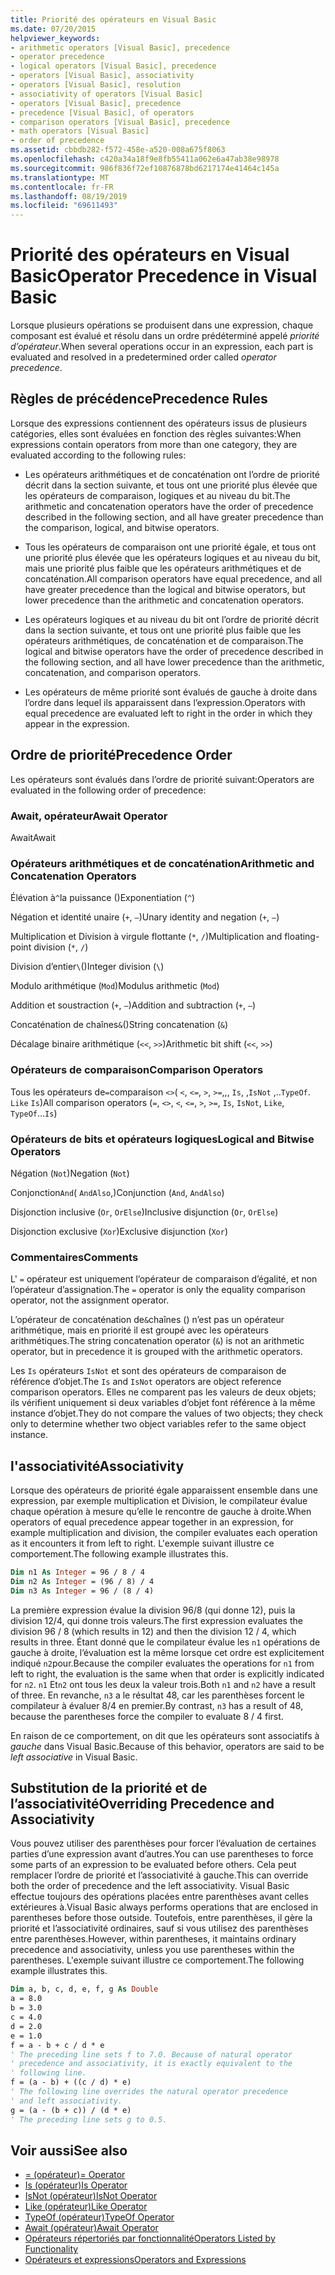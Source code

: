 ```yaml
---
title: Priorité des opérateurs en Visual Basic
ms.date: 07/20/2015
helpviewer_keywords:
- arithmetic operators [Visual Basic], precedence
- operator precedence
- logical operators [Visual Basic], precedence
- operators [Visual Basic], associativity
- operators [Visual Basic], resolution
- associativity of operators [Visual Basic]
- operators [Visual Basic], precedence
- precedence [Visual Basic], of operators
- comparison operators [Visual Basic], precedence
- math operators [Visual Basic]
- order of precedence
ms.assetid: cbbdb282-f572-458e-a520-008a675f8063
ms.openlocfilehash: c420a34a18f9e8fb55411a062e6a47ab38e98978
ms.sourcegitcommit: 986f836f72ef10876878bd6217174e41464c145a
ms.translationtype: MT
ms.contentlocale: fr-FR
ms.lasthandoff: 08/19/2019
ms.locfileid: "69611493"
---
```

# <a name="operator-precedence-in-visual-basic"></a><span data-ttu-id="8e1a7-102">Priorité des opérateurs en Visual Basic</span><span class="sxs-lookup"><span data-stu-id="8e1a7-102">Operator Precedence in Visual Basic</span></span>
<span data-ttu-id="8e1a7-103">Lorsque plusieurs opérations se produisent dans une expression, chaque composant est évalué et résolu dans un ordre prédéterminé appelé *priorité d’opérateur*.</span><span class="sxs-lookup"><span data-stu-id="8e1a7-103">When several operations occur in an expression, each part is evaluated and resolved in a predetermined order called *operator precedence*.</span></span>

## <a name="precedence-rules"></a><span data-ttu-id="8e1a7-104">Règles de précédence</span><span class="sxs-lookup"><span data-stu-id="8e1a7-104">Precedence Rules</span></span>
 <span data-ttu-id="8e1a7-105">Lorsque des expressions contiennent des opérateurs issus de plusieurs catégories, elles sont évaluées en fonction des règles suivantes:</span><span class="sxs-lookup"><span data-stu-id="8e1a7-105">When expressions contain operators from more than one category, they are evaluated according to the following rules:</span></span>

- <span data-ttu-id="8e1a7-106">Les opérateurs arithmétiques et de concaténation ont l’ordre de priorité décrit dans la section suivante, et tous ont une priorité plus élevée que les opérateurs de comparaison, logiques et au niveau du bit.</span><span class="sxs-lookup"><span data-stu-id="8e1a7-106">The arithmetic and concatenation operators have the order of precedence described in the following section, and all have greater precedence than the comparison, logical, and bitwise operators.</span></span>

- <span data-ttu-id="8e1a7-107">Tous les opérateurs de comparaison ont une priorité égale, et tous ont une priorité plus élevée que les opérateurs logiques et au niveau du bit, mais une priorité plus faible que les opérateurs arithmétiques et de concaténation.</span><span class="sxs-lookup"><span data-stu-id="8e1a7-107">All comparison operators have equal precedence, and all have greater precedence than the logical and bitwise operators, but lower precedence than the arithmetic and concatenation operators.</span></span>

- <span data-ttu-id="8e1a7-108">Les opérateurs logiques et au niveau du bit ont l’ordre de priorité décrit dans la section suivante, et tous ont une priorité plus faible que les opérateurs arithmétiques, de concaténation et de comparaison.</span><span class="sxs-lookup"><span data-stu-id="8e1a7-108">The logical and bitwise operators have the order of precedence described in the following section, and all have lower precedence than the arithmetic, concatenation, and comparison operators.</span></span>

- <span data-ttu-id="8e1a7-109">Les opérateurs de même priorité sont évalués de gauche à droite dans l’ordre dans lequel ils apparaissent dans l’expression.</span><span class="sxs-lookup"><span data-stu-id="8e1a7-109">Operators with equal precedence are evaluated left to right in the order in which they appear in the expression.</span></span>

## <a name="precedence-order"></a><span data-ttu-id="8e1a7-110">Ordre de priorité</span><span class="sxs-lookup"><span data-stu-id="8e1a7-110">Precedence Order</span></span>
 <span data-ttu-id="8e1a7-111">Les opérateurs sont évalués dans l’ordre de priorité suivant:</span><span class="sxs-lookup"><span data-stu-id="8e1a7-111">Operators are evaluated in the following order of precedence:</span></span>

### <a name="await-operator"></a><span data-ttu-id="8e1a7-112">Await, opérateur</span><span class="sxs-lookup"><span data-stu-id="8e1a7-112">Await Operator</span></span>
 <span data-ttu-id="8e1a7-113">Await</span><span class="sxs-lookup"><span data-stu-id="8e1a7-113">Await</span></span>

### <a name="arithmetic-and-concatenation-operators"></a><span data-ttu-id="8e1a7-114">Opérateurs arithmétiques et de concaténation</span><span class="sxs-lookup"><span data-stu-id="8e1a7-114">Arithmetic and Concatenation Operators</span></span>
 <span data-ttu-id="8e1a7-115">Élévation à`^`la puissance ()</span><span class="sxs-lookup"><span data-stu-id="8e1a7-115">Exponentiation (`^`)</span></span>

 <span data-ttu-id="8e1a7-116">Négation et identité unaire (`+`, `–`)</span><span class="sxs-lookup"><span data-stu-id="8e1a7-116">Unary identity and negation (`+`, `–`)</span></span>

 <span data-ttu-id="8e1a7-117">Multiplication et Division à virgule flottante (`*`, `/`)</span><span class="sxs-lookup"><span data-stu-id="8e1a7-117">Multiplication and floating-point division (`*`, `/`)</span></span>

 <span data-ttu-id="8e1a7-118">Division d’entier`\`()</span><span class="sxs-lookup"><span data-stu-id="8e1a7-118">Integer division (`\`)</span></span>

 <span data-ttu-id="8e1a7-119">Modulo arithmétique (`Mod`)</span><span class="sxs-lookup"><span data-stu-id="8e1a7-119">Modulus arithmetic (`Mod`)</span></span>

 <span data-ttu-id="8e1a7-120">Addition et soustraction (`+`, `–`)</span><span class="sxs-lookup"><span data-stu-id="8e1a7-120">Addition and subtraction (`+`, `–`)</span></span>

 <span data-ttu-id="8e1a7-121">Concaténation de chaînes`&`()</span><span class="sxs-lookup"><span data-stu-id="8e1a7-121">String concatenation (`&`)</span></span>

 <span data-ttu-id="8e1a7-122">Décalage binaire arithmétique (`<<`, `>>`)</span><span class="sxs-lookup"><span data-stu-id="8e1a7-122">Arithmetic bit shift (`<<`, `>>`)</span></span>

### <a name="comparison-operators"></a><span data-ttu-id="8e1a7-123">Opérateurs de comparaison</span><span class="sxs-lookup"><span data-stu-id="8e1a7-123">Comparison Operators</span></span>
 <span data-ttu-id="8e1a7-124">Tous les opérateurs de`=`comparaison `<>`( `<`, `<=`, `>`, `>=`,,, `Is`, ,`IsNot` ,..`TypeOf`. `Like` `Is`)</span><span class="sxs-lookup"><span data-stu-id="8e1a7-124">All comparison operators (`=`, `<>`, `<`, `<=`, `>`, `>=`, `Is`, `IsNot`, `Like`, `TypeOf`...`Is`)</span></span>

### <a name="logical-and-bitwise-operators"></a><span data-ttu-id="8e1a7-125">Opérateurs de bits et opérateurs logiques</span><span class="sxs-lookup"><span data-stu-id="8e1a7-125">Logical and Bitwise Operators</span></span>
 <span data-ttu-id="8e1a7-126">Négation (`Not`)</span><span class="sxs-lookup"><span data-stu-id="8e1a7-126">Negation (`Not`)</span></span>

 <span data-ttu-id="8e1a7-127">Conjonction`And`( `AndAlso`,)</span><span class="sxs-lookup"><span data-stu-id="8e1a7-127">Conjunction (`And`, `AndAlso`)</span></span>

 <span data-ttu-id="8e1a7-128">Disjonction inclusive (`Or`, `OrElse`)</span><span class="sxs-lookup"><span data-stu-id="8e1a7-128">Inclusive disjunction (`Or`, `OrElse`)</span></span>

 <span data-ttu-id="8e1a7-129">Disjonction exclusive (`Xor`)</span><span class="sxs-lookup"><span data-stu-id="8e1a7-129">Exclusive disjunction (`Xor`)</span></span>

### <a name="comments"></a><span data-ttu-id="8e1a7-130">Commentaires</span><span class="sxs-lookup"><span data-stu-id="8e1a7-130">Comments</span></span>
 <span data-ttu-id="8e1a7-131">L' `=` opérateur est uniquement l’opérateur de comparaison d’égalité, et non l’opérateur d’assignation.</span><span class="sxs-lookup"><span data-stu-id="8e1a7-131">The `=` operator is only the equality comparison operator, not the assignment operator.</span></span>

 <span data-ttu-id="8e1a7-132">L’opérateur de concaténation de`&`chaînes () n’est pas un opérateur arithmétique, mais en priorité il est groupé avec les opérateurs arithmétiques.</span><span class="sxs-lookup"><span data-stu-id="8e1a7-132">The string concatenation operator (`&`) is not an arithmetic operator, but in precedence it is grouped with the arithmetic operators.</span></span>

 <span data-ttu-id="8e1a7-133">Les `Is` opérateurs `IsNot` et sont des opérateurs de comparaison de référence d’objet.</span><span class="sxs-lookup"><span data-stu-id="8e1a7-133">The `Is` and `IsNot` operators are object reference comparison operators.</span></span> <span data-ttu-id="8e1a7-134">Elles ne comparent pas les valeurs de deux objets; ils vérifient uniquement si deux variables d’objet font référence à la même instance d’objet.</span><span class="sxs-lookup"><span data-stu-id="8e1a7-134">They do not compare the values of two objects; they check only to determine whether two object variables refer to the same object instance.</span></span>

## <a name="associativity"></a><span data-ttu-id="8e1a7-135">l'associativité</span><span class="sxs-lookup"><span data-stu-id="8e1a7-135">Associativity</span></span>
 <span data-ttu-id="8e1a7-136">Lorsque des opérateurs de priorité égale apparaissent ensemble dans une expression, par exemple multiplication et Division, le compilateur évalue chaque opération à mesure qu’elle le rencontre de gauche à droite.</span><span class="sxs-lookup"><span data-stu-id="8e1a7-136">When operators of equal precedence appear together in an expression, for example multiplication and division, the compiler evaluates each operation as it encounters it from left to right.</span></span> <span data-ttu-id="8e1a7-137">L'exemple suivant illustre ce comportement.</span><span class="sxs-lookup"><span data-stu-id="8e1a7-137">The following example illustrates this.</span></span>

```vb
Dim n1 As Integer = 96 / 8 / 4
Dim n2 As Integer = (96 / 8) / 4
Dim n3 As Integer = 96 / (8 / 4)
```

 <span data-ttu-id="8e1a7-138">La première expression évalue la division 96/8 (qui donne 12), puis la division 12/4, qui donne trois valeurs.</span><span class="sxs-lookup"><span data-stu-id="8e1a7-138">The first expression evaluates the division 96 / 8 (which results in 12) and then the division 12 / 4, which results in three.</span></span> <span data-ttu-id="8e1a7-139">Étant donné que le compilateur évalue les `n1` opérations de gauche à droite, l’évaluation est la même lorsque cet ordre est explicitement indiqué `n2`pour.</span><span class="sxs-lookup"><span data-stu-id="8e1a7-139">Because the compiler evaluates the operations for `n1` from left to right, the evaluation is the same when that order is explicitly indicated for `n2`.</span></span> <span data-ttu-id="8e1a7-140">`n1` Et`n2` ont tous les deux la valeur trois.</span><span class="sxs-lookup"><span data-stu-id="8e1a7-140">Both `n1` and `n2` have a result of three.</span></span> <span data-ttu-id="8e1a7-141">En revanche, `n3` a le résultat 48, car les parenthèses forcent le compilateur à évaluer 8/4 en premier.</span><span class="sxs-lookup"><span data-stu-id="8e1a7-141">By contrast, `n3` has a result of 48, because the parentheses force the compiler to evaluate 8 / 4 first.</span></span>

 <span data-ttu-id="8e1a7-142">En raison de ce comportement, on dit que les opérateurs sont associatifs à *gauche* dans Visual Basic.</span><span class="sxs-lookup"><span data-stu-id="8e1a7-142">Because of this behavior, operators are said to be *left associative* in Visual Basic.</span></span>

## <a name="overriding-precedence-and-associativity"></a><span data-ttu-id="8e1a7-143">Substitution de la priorité et de l’associativité</span><span class="sxs-lookup"><span data-stu-id="8e1a7-143">Overriding Precedence and Associativity</span></span>
 <span data-ttu-id="8e1a7-144">Vous pouvez utiliser des parenthèses pour forcer l’évaluation de certaines parties d’une expression avant d’autres.</span><span class="sxs-lookup"><span data-stu-id="8e1a7-144">You can use parentheses to force some parts of an expression to be evaluated before others.</span></span> <span data-ttu-id="8e1a7-145">Cela peut remplacer l’ordre de priorité et l’associativité à gauche.</span><span class="sxs-lookup"><span data-stu-id="8e1a7-145">This can override both the order of precedence and the left associativity.</span></span> <span data-ttu-id="8e1a7-146">Visual Basic effectue toujours des opérations placées entre parenthèses avant celles extérieures à.</span><span class="sxs-lookup"><span data-stu-id="8e1a7-146">Visual Basic always performs operations that are enclosed in parentheses before those outside.</span></span> <span data-ttu-id="8e1a7-147">Toutefois, entre parenthèses, il gère la priorité et l’associativité ordinaires, sauf si vous utilisez des parenthèses entre parenthèses.</span><span class="sxs-lookup"><span data-stu-id="8e1a7-147">However, within parentheses, it maintains ordinary precedence and associativity, unless you use parentheses within the parentheses.</span></span> <span data-ttu-id="8e1a7-148">L'exemple suivant illustre ce comportement.</span><span class="sxs-lookup"><span data-stu-id="8e1a7-148">The following example illustrates this.</span></span>

```vb
Dim a, b, c, d, e, f, g As Double
a = 8.0
b = 3.0
c = 4.0
d = 2.0
e = 1.0
f = a - b + c / d * e
' The preceding line sets f to 7.0. Because of natural operator
' precedence and associativity, it is exactly equivalent to the
' following line.
f = (a - b) + ((c / d) * e)
' The following line overrides the natural operator precedence
' and left associativity.
g = (a - (b + c)) / (d * e)
' The preceding line sets g to 0.5.
```

## <a name="see-also"></a><span data-ttu-id="8e1a7-149">Voir aussi</span><span class="sxs-lookup"><span data-stu-id="8e1a7-149">See also</span></span>

- [<span data-ttu-id="8e1a7-150">= (opérateur)</span><span class="sxs-lookup"><span data-stu-id="8e1a7-150">= Operator</span></span>](../../../visual-basic/language-reference/operators/assignment-operator.md)
- [<span data-ttu-id="8e1a7-151">Is (opérateur)</span><span class="sxs-lookup"><span data-stu-id="8e1a7-151">Is Operator</span></span>](../../../visual-basic/language-reference/operators/is-operator.md)
- [<span data-ttu-id="8e1a7-152">IsNot (opérateur)</span><span class="sxs-lookup"><span data-stu-id="8e1a7-152">IsNot Operator</span></span>](../../../visual-basic/language-reference/operators/isnot-operator.md)
- [<span data-ttu-id="8e1a7-153">Like (opérateur)</span><span class="sxs-lookup"><span data-stu-id="8e1a7-153">Like Operator</span></span>](../../../visual-basic/language-reference/operators/like-operator.md)
- [<span data-ttu-id="8e1a7-154">TypeOf (opérateur)</span><span class="sxs-lookup"><span data-stu-id="8e1a7-154">TypeOf Operator</span></span>](../../../visual-basic/language-reference/operators/typeof-operator.md)
- [<span data-ttu-id="8e1a7-155">Await (opérateur)</span><span class="sxs-lookup"><span data-stu-id="8e1a7-155">Await Operator</span></span>](../../../visual-basic/language-reference/operators/await-operator.md)
- [<span data-ttu-id="8e1a7-156">Opérateurs répertoriés par fonctionnalité</span><span class="sxs-lookup"><span data-stu-id="8e1a7-156">Operators Listed by Functionality</span></span>](../../../visual-basic/language-reference/operators/operators-listed-by-functionality.md)
- [<span data-ttu-id="8e1a7-157">Opérateurs et expressions</span><span class="sxs-lookup"><span data-stu-id="8e1a7-157">Operators and Expressions</span></span>](../../../visual-basic/programming-guide/language-features/operators-and-expressions/index.md)
